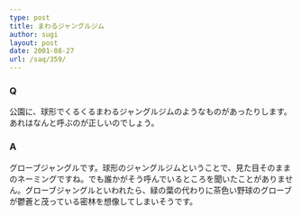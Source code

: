 ```yaml
---
type: post
title: まわるジャングルジム
author: sugi
layout: post
date: 2001-08-27
url: /saq/359/
---
```

### Q 

公園に、球形でくるくるまわるジャングルジムのようなものがあったりします。あれはなんと呼ぶのが正しいのでしょう。

### A 

グローブジャングルです。球形のジャングルジムということで、見た目そのままのネーミングですね。でも誰かがそう呼んでいるところを聞いたことがありません。グローブジャングルといわれたら、緑の葉の代わりに茶色い野球のグローブが鬱蒼と茂っている密林を想像してしまいそうです。
